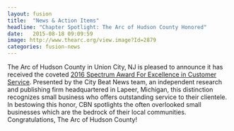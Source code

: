 ```yaml
---
layout: fusion
title:  "News & Action Items"
headline: "Chapter Spotlight: The Arc of Hudson County Honored"
date:   2015-08-18 09:09:59
image: http://www.thearc.org/view.image?Id=2879
categories: fusion-news
---
```

The Arc of Hudson County in Union City, NJ is pleased to announce it has received the coveted <a href="https://awards.citybeatnews.com/ARC-OF-NEW-JERSEY-HUDSON-CNTY-UNION-CITY-NJ">2016 Spectrum Award For Excellence in Customer Service</a>. Presented by the City Beat News team, an independent research and publishing firm headquartered in Lapeer, Michigan, this distinction recognizes small business who offers outstanding service to their clientele. In bestowing this honor, CBN spotlights the often overlooked small businesses which are the bedrock of their local communities. Congratulations, The Arc of Hudson County! 